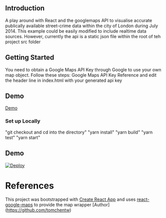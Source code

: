 ## Introduction
A play around with React and the googlemaps API to visualise accurate publically available street-crime data within the city of London during July 2014.
This example could be easily modified to include realtime data sources.  However, currently the api is a static json file within the root of teh project src folder

## Getting Started
You need to obtain a Google Maps API Key through Google to use your own map object. Follow these steps: Google Maps API Key Reference and edit the header line in index.html with your generated api key

## Demo
[Demo](https://crime-map-london-city.herokuapp.com)

### Set up Locally
"git checkout and cd into the directory"
"yarn install"
"yarn build"
"yarn test"
"yarn start"

## Demo
[![Deploy](https://www.herokucdn.com/deploy/button.svg)](https://heroku.com/deploy)

# References
This project was bootstrapped with [Create React App](https://github.com/facebookincubator/create-react-app) and uses [react-google-maps](https://www.npmjs.com/package/react-google-maps) to provide the map wrapper [Author] (https://github.com/tomchentw)

